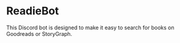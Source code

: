 # ReadieBot

This Discord bot is designed to make it easy to search for books on Goodreads or StoryGraph.